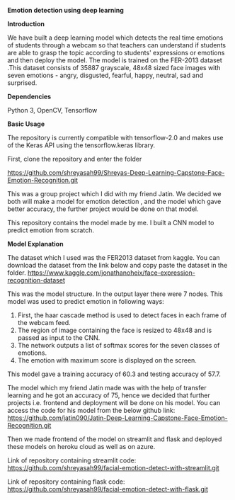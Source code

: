 **Emotion detection using deep learning**


**Introduction**

We have  built a deep learning model which detects the real time emotions of students through a webcam so that teachers can understand if students are able to grasp the topic according to students' expressions or emotions and then deploy the model. The model is trained on the FER-2013 dataset .This dataset consists of 35887 grayscale, 48x48 sized face images with seven emotions - angry, disgusted, fearful, happy, neutral, sad and surprised.


**Dependencies**

Python 3, OpenCV, Tensorflow
 
 
**Basic Usage**

The repository is currently compatible with tensorflow-2.0 and makes use of the Keras API using the tensorflow.keras library.

First, clone the repository and enter the folder

https://github.com/shreyasah99/Shreyas-Deep-Learning-Capstone-Face-Emotion-Recognition.git
 
 
 
This was a group project which I did with my friend Jatin. We decided we both will make a model for emotion detection , and the model which gave better accuracy, the further project would be done on that model.


This repository contains the model made by me. I built a CNN model to predict emotion from scratch.



**Model Explanation**

The dataset which I used was the FER2013 dataset from kaggle. You can download the dataset from the link below and copy paste the dataset in the folder.
https://www.kaggle.com/jonathanoheix/face-expression-recognition-dataset
 

This was the model structure. In the output layer there were 7 nodes. This model was used to predict emotion in following ways:
1. First, the haar cascade method is used to detect faces in each frame of the webcam feed.
2. The region of image containing the face is resized to 48x48 and is passed as input to the CNN.
3. The network outputs a list of softmax scores for the seven classes of emotions.
4. The emotion with maximum score is displayed on the screen.

This model gave a training accuracy of 60.3 and testing accuracy of 57.7.
 
 
 
The model which my friend Jatin made was with the help of transfer learning and he got an accuracy of 75, hence we decided that further projects i.e. frontend and deployment will be done on his model. You can access the code for his model from the below github link:
https://github.com/jatin090/Jatin-Deep-Learning-Capstone-Face-Emotion-Recognition.git
 
 
Then we made frontend of the model on streamlit and flask and deployed these models on heroku cloud as well as on azure.
 
Link of repository containing streamlit code:
https://github.com/shreyasah99/facial-emotion-detect-with-streamlit.git
 
Link of repository containing flask code:
https://github.com/shreyasah99/facial-emotion-detect-with-flask.git
